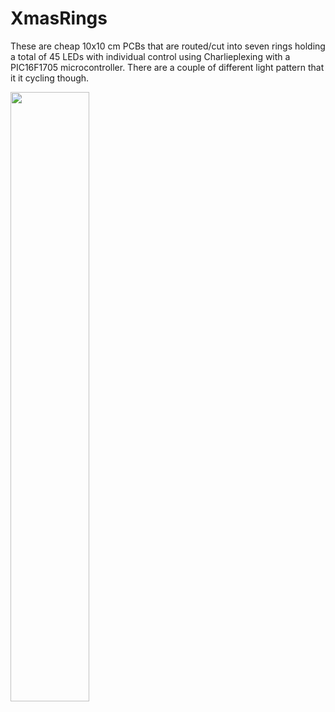 # XmasRings

These are cheap 10x10 cm PCBs that are routed/cut into seven rings holding a total of 45 LEDs with individual control using Charlieplexing with a PIC16F1705 microcontroller. There are a couple of different light pattern that it it cycling though.

[<img src="https://img.youtube.com/vi/cKff3fn9ruI/maxresdefault.jpg" width="50%">](https://youtu.be/cKff3fn9ruI)


